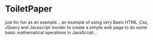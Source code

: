# ToiletPaper
just for fun as an example... 
an example of using very Basic HTML ,Css, JQuery and Javascript
inorder to create a simple web page to do some basic mathematical operations in JavaScript...
